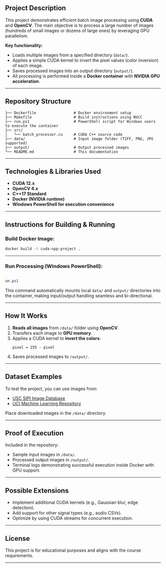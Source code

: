 

## Project Description

This project demonstrates efficient batch image processing using **CUDA** and **OpenCV**. The main objective is to process a large number of images (hundreds of small images or dozens of large ones) by leveraging GPU parallelism.

**Key functionality:**

- Loads multiple images from a specified directory (`data/`).
- Applies a simple CUDA kernel to invert the pixel values (color inversion) of each image.
- Saves processed images into an output directory (`output/`).
- All processing is performed inside a **Docker container** with **NVIDIA GPU acceleration**.

---

## Repository Structure

```
├── Dockerfile                 # Docker environment setup
├── Makefile                   # Build instructions using NVCC
├── run.ps1                    # PowerShell script for Windows users to execute the container
├── src/
│   └── batch_processor.cu     # CUDA C++ source code
├── data/                      # Input image folder (TIFF, PNG, JPG supported)
├── output/                    # Output processed images
└── README.md                  # This documentation
```

---

## Technologies & Libraries Used

- **CUDA 12.x**
- **OpenCV 4.x**
- **C++17 Standard**
- **Docker (NVIDIA runtime)**
- **Windows PowerShell for execution convenience**

---

## Instructions for Building & Running

###  Build Docker Image:

```bash
docker build -t cuda-npp-project .
```

---

###  Run Processing (Windows PowerShell):

```powershell
.
un.ps1
```

This command automatically mounts local `data/` and `output/` directories into the container, making input/output handling seamless and bi-directional.

---

## How It Works

1. **Reads all images** from `/data/` folder using **OpenCV**.
2. Transfers each image to **GPU memory**.
3. Applies a CUDA kernel to **invert the colors**:
    ```
    pixel = 255 - pixel
    ```
4. Saves processed images to `/output/`.

---

## Dataset Examples

To test the project, you can use images from:

- [USC SIPI Image Database](https://sipi.usc.edu/database/database.php)
- [UCI Machine Learning Repository](https://archive-beta.ics.uci.edu)

Place downloaded images in the `/data/` directory.

---

## Proof of Execution

Included in the repository:

- Sample input images in `/data/`.
- Processed output images in `/output/`.
- Terminal logs demonstrating successful execution inside Docker with GPU support.

---

## Possible Extensions

- Implement additional CUDA kernels (e.g., Gaussian blur, edge detection).
- Add support for other signal types (e.g., audio CSVs).
- Optimize by using CUDA streams for concurrent execution.

---

## License

This project is for educational purposes and aligns with the course requirements.

---

